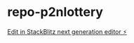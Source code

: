 # repo-p2nlottery

[Edit in StackBlitz next generation editor ⚡️](https://stackblitz.com/~/github.com/ApexAppdevelopment/repo-p2nlottery)